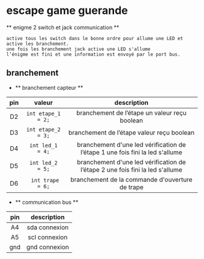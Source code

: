 # escape game guerande
  ** enigme 2 switch et jack communication **

    active tous les switch dans le bonne ordre pour allume une LED et active les branchement.
    une fois les branchement jack active une LED s'allume
    l’énigme est fini et une information est envoyé par le port bus.


##  branchement

  + ** branchement capteur **

pin | valeur  | description
:-:|:-:|:-:
D2 | ``` int etape_1 = 2; ``` | branchement de l’étape un valeur reçu boolean
D3 | ``` int etape_2 = 3; ``` | branchement de l’étape valeur reçu boolean
D4 | ``` int led_1   = 4; ``` | branchement d'une led vérification de l’étape 1 une fois fini la led s'allume
D5 | ``` int led_2   = 5; ``` | branchement d'une led vérification de l’étape 2 une fois fini la led s'allume
D6 | ```  int trape   = 6; ``` |  branchement de la commande d'ouverture de trape


  + ** communication bus **

pin | description
:-: |:-:
A4 | sda connexion
A5 | scl connexion
gnd | gnd connexion
